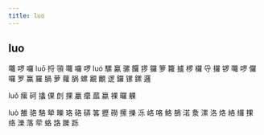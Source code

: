 ```yaml
---
title: luo
---
```


## luo
囖
啰
囉
luō
捋
頱
囖
囉
啰
luó
騾
驘
骡
饠
猡
玀
箩
籮
攎
椤
欏
寽
攞
锣
囖
啰
儸
囉
罗
鸁
羅
腡
萝
蘿
脶
螺
覶
覼
逻
鑼
镙
鏍
邏













luǒ
瘰
砢
攭
倮
剆
捰
臝
癳
蓏
蠃
裸
曪
躶













luò
雒
骆
駱
犖
皪
珞
硌
硦
笿
攊
磱
摞
擽
泺
峈
咯
鮥
鵅
渃
洜
漯
洛
烙
絡
纙
捰
络
濼
落
荦
蛒
詻
躒
跞
